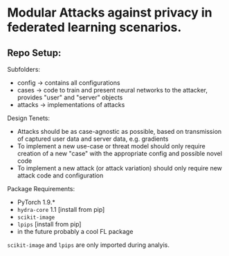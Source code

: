 # Modular Attacks against privacy in federated learning scenarios.

## Repo Setup:
Subfolders:
- config   -> contains all configurations
- cases    -> code to train and present neural networks to the attacker, provides "user" and "server" objects
- attacks  -> implementations of attacks

Design Tenets:
- Attacks should be as case-agnostic as possible, based on transmission of captured user data and server data, e.g. gradients
- To implement a new use-case or threat model should only require creation of a new "case" with the appropriate config and possible novel code
- To implement a new attack (or attack variation) should only require new attack code and configuration

Package Requirements:
- PyTorch 1.9.*
- `hydra-core` 1.1  [install from pip]
- `scikit-image`
- `lpips`  [install from pip]
- in the future probably a cool FL package

`scikit-image` and `lpips` are only imported during analyis.
